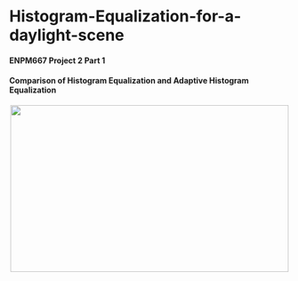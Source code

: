 # Histogram-Equalization-for-a-daylight-scene
#### ENPM667 Project 2 Part 1

#### Comparison of Histogram Equalization and Adaptive Histogram Equalization
<p align="center">
  <img width="500" height="300" src="https://user-images.githubusercontent.com/106445479/192196670-e6118dbe-d524-44c9-9b3c-58dd435831db.gif">
</p>



